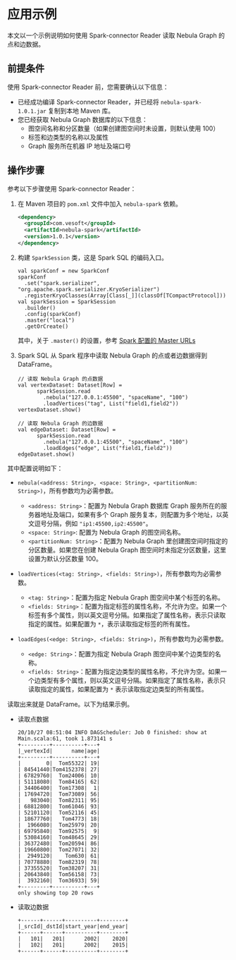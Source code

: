 # 应用示例

本文以一个示例说明如何使用 Spark-connector Reader 读取 Nebula Graph 的点和边数据。

## 前提条件

使用 Spark-connector Reader 前，您需要确认以下信息：

- 已经成功编译 Spark-connector Reader，并已经将 `nebula-spark-1.0.1.jar` 复制到本地 Maven 库。
- 您已经获取 Nebula Graph 数据库的以下信息：
  - 图空间名称和分区数量（如果创建图空间时未设置，则默认使用 100）
  - 标签和边类型的名称以及属性
  - Graph 服务所在机器 IP 地址及端口号

## 操作步骤

参考以下步骤使用 Spark-connector Reader：

1. 在 Maven 项目的 `pom.xml` 文件中加入 `nebula-spark` 依赖。

    ```xml
    <dependency>
      <groupId>com.vesoft</groupId>
      <artifactId>nebula-spark</artifactId>
      <version>1.0.1</version>
    </dependency>
    ```

2. 构建 `SparkSession` 类，这是 Spark SQL 的编码入口。

    ```
    val sparkConf = new SparkConf
    sparkConf
      .set("spark.serializer", "org.apache.spark.serializer.KryoSerializer")
      .registerKryoClasses(Array[Class[_]](classOf[TCompactProtocol]))
    val sparkSession = SparkSession
      .builder()
      .config(sparkConf)
      .master("local")
      .getOrCreate()
    ```

    其中，关于 `.master()` 的设置，参考 [Spark 配置的 Master URLs](https://spark.apache.org/docs/latest/submitting-applications.html#master-urls "点击前往 Spark 文档中心")

3. Spark SQL 从 Spark 程序中读取 Nebula Graph 的点或者边数据得到 DataFrame。

    ```shell
    // 读取 Nebula Graph 的点数据
    val vertexDataset: Dataset[Row] =
          sparkSession.read
            .nebula("127.0.0.1:45500", "spaceName", "100")
            .loadVertices("tag", List("field1,field2"))
    vertexDataset.show()

    // 读取 Nebula Graph 的边数据
    val edgeDataset: Dataset[Row] =
          sparkSession.read
            .nebula("127.0.0.1:45500", "spaceName", "100")
            .loadEdges("edge", List("field1,field2"))
    edgeDataset.show()
    ```

其中配置说明如下：

- `nebula(<address: String>, <space: String>, <partitionNum: String>)`，所有参数均为必需参数。

  - `<address: String>`：配置为 Nebula Graph 数据库 Graph 服务所在的服务器地址及端口，如果有多个 Graph 服务复本，则配置为多个地址，以英文逗号分隔，例如 `"ip1:45500,ip2:45500"`。
  - `<space: String>`: 配置为 Nebula Graph 的图空间名称。
  - `<partitionNum: String>`：配置为 Nebula Graph 里创建图空间时指定的分区数量。如果您在创建 Nebula Graph 图空间时未指定分区数量，这里设置为默认分区数量 100。

- `loadVertices(<tag: String>, <fields: String>)`，所有参数均为必需参数。

  - `<tag: String>`：配置为指定 Nebula Graph 图空间中某个标签的名称。
  - `<fields: String>`：配置为指定标签的属性名称，不允许为空。如果一个标签有多个属性，则以英文逗号分隔。如果指定了属性名称，表示只读取指定的属性。如果配置为 `*`，表示读取指定标签的所有属性。

- `loadEdges(<edge: String>, <fields: String>)`，所有参数均为必需参数。

  - `<edge: String>`：配置为指定 Nebula Graph 图空间中某个边类型的名称。
  - `<fields: String>`：配置为指定边类型的属性名称，不允许为空。如果一个边类型有多个属性，则以英文逗号分隔。如果指定了属性名称，表示只读取指定的属性，如果配置为 `*` 表示读取指定边类型的所有属性。

读取出来就是 DataFrame。以下为结果示例。

- 读取点数据

    ```
    20/10/27 08:51:04 INFO DAGScheduler: Job 0 finished: show at Main.scala:61, took 1.873141 s
    +---------+----------+---+
    |_vertexId|      name|age|
    +---------+----------+---+
    |        0|  Tom55322| 19|
    | 84541440|Tom4152378| 27|
    | 67829760|  Tom24006| 10|
    | 51118080|  Tom84165| 62|
    | 34406400|  Tom17308|  1|
    | 17694720|  Tom73089| 56|
    |   983040|  Tom82311| 95|
    | 68812800|  Tom61046| 93|
    | 52101120|  Tom52116| 45|
    | 18677760|   Tom4773| 18|
    |  1966080|  Tom25979| 20|
    | 69795840|  Tom92575|  9|
    | 53084160|  Tom48645| 29|
    | 36372480|  Tom20594| 86|
    | 19660800|  Tom27071| 32|
    |  2949120|    Tom630| 61|
    | 70778880|  Tom82319| 78|
    | 37355520|  Tom38207| 31|
    | 20643840|  Tom56158| 73|
    |  3932160|  Tom36933| 59|
    +---------+----------+---+
    only showing top 20 rows
    ```

- 读取边数据

    ```
    +------+------+----------+--------+
    |_srcId|_dstId|start_year|end_year|
    +------+------+----------+--------+
    |   101|   201|      2002|    2020|
    |   102|   201|      2002|    2015|
    +------+------+----------+--------+
    ```
